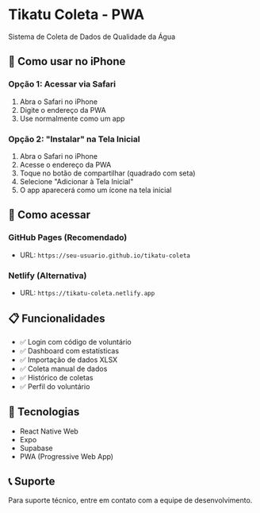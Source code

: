# Tikatu Coleta - PWA

Sistema de Coleta de Dados de Qualidade da Água

## 📱 Como usar no iPhone

### Opção 1: Acessar via Safari
1. Abra o Safari no iPhone
2. Digite o endereço da PWA
3. Use normalmente como um app

### Opção 2: "Instalar" na Tela Inicial
1. Abra o Safari no iPhone
2. Acesse o endereço da PWA
3. Toque no botão de compartilhar (quadrado com seta)
4. Selecione "Adicionar à Tela Inicial"
5. O app aparecerá como um ícone na tela inicial

## 🚀 Como acessar

### GitHub Pages (Recomendado)
- URL: `https://seu-usuario.github.io/tikatu-coleta`

### Netlify (Alternativa)
- URL: `https://tikatu-coleta.netlify.app`

## 📋 Funcionalidades

- ✅ Login com código de voluntário
- ✅ Dashboard com estatísticas
- ✅ Importação de dados XLSX
- ✅ Coleta manual de dados
- ✅ Histórico de coletas
- ✅ Perfil do voluntário

## 🔧 Tecnologias

- React Native Web
- Expo
- Supabase
- PWA (Progressive Web App)

## 📞 Suporte

Para suporte técnico, entre em contato com a equipe de desenvolvimento.
